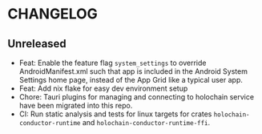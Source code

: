 # CHANGELOG

## Unreleased

- Feat: Enable the feature flag `system_settings` to override AndroidManifest.xml such that app is included in the Android System Settings home page, instead of the App Grid like a typical user app.
- Feat: Add nix flake for easy dev environment setup
- Chore: Tauri plugins for managing and connecting to holochain service have been migrated into this repo.
- CI: Run static analysis and tests for linux targets for crates  `holochain-conductor-runtime` and `holochain-conductor-runtime-ffi`.